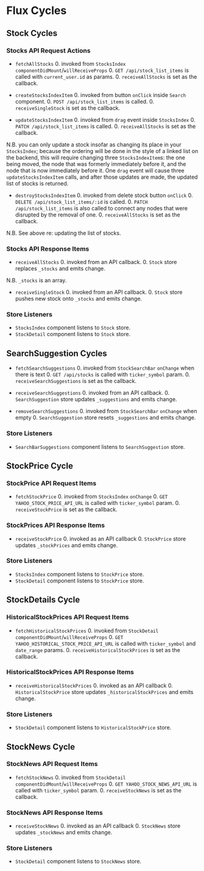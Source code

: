 # Flux Cycles

## Stock Cycles

### Stocks API Request Actions

* `fetchAllStocks`
  0. invoked from `StocksIndex` `componentDidMount`/`willReceiveProps`
  0. `GET /api/stock_list_items` is called with `current_user.id` as params.
  0. `receiveAllStocks` is set as the callback.

* `createStocksIndexItem`
  0. invoked from button `onClick` inside `Search` component.
  0. `POST /api/stock_list_items` is called.
  0. `receiveSingleStock` is set as the callback.

* `updateStocksIndexItem`
  0. invoked from `drag` event inside `StocksIndex`
  0. `PATCH /api/stock_list_items` is called.
  0. `receiveAllStocks` is set as the callback.

N.B. you can only update a stock insofar as changing its place in your `StocksIndex`; because the ordering will be done in the style of a linked list on the backend, this will require changing three `StocksIndexItem`s: the one being moved, the node that was formerly immediately before it, and the node that is now immediately before it. One `drag` event will cause three `updateStocksIndexItem` calls, and after those updates are made, the updated list of stocks is returned.

* `destroyStocksIndexItem`
  0. invoked from delete stock button `onClick`
  0. `DELETE /api/stock_list_items/:id` is called.
  0. `PATCH /api/stock_list_items` is also called to connect any nodes that were disrupted by the removal of one.
  0. `receiveAllStocks` is set as the callback.

N.B. See above re: updating the list of stocks.

### Stocks API Response Items

* `receiveAllStocks`
  0. invoked from an API callback.
  0. `Stock` store replaces `_stocks` and emits change.

N.B. `_stocks` is an array.

* `receiveSingleStock`
  0. invoked from an API callback.
  0. `Stock` store pushes new stock onto `_stocks` and emits change.

### Store Listeners

* `StocksIndex` component listens to `Stock` store.
* `StockDetail` component listens to `Stock` store.

## SearchSuggestion Cycles

* `fetchSearchSuggestions`
  0. invoked from `StockSearchBar` `onChange` when there is text
  0. `GET /api/stocks` is called with `ticker_symbol` param.
  0. `receiveSearchSuggestions` is set as the callback.

* `receiveSearchSuggestions`
  0. invoked from an API callback.
  0. `SearchSuggestion` store updates `_suggestions` and emits change.

* `removeSearchSuggestions`
  0. invoked from `StockSearchBar` `onChange` when empty
  0. `SearchSuggestion` store resets `_suggestions` and emits change.

### Store Listeners

* `SearchBarSuggestions` component listens to `SearchSuggestion` store.

## StockPrice Cycle

### StockPrice API Request Items

* `fetchStockPrice`
  0. invoked from `StocksIndex` `onChange`
  0. `GET YAHOO_STOCK_PRICE_API_URL` is called with `ticker_symbol` param.
  0. `receiveStockPrice` is set as the callback.
  
### StockPrices API Response Items

* `receiveStockPrice`
  0. invoked as an API callback
  0. `StockPrice` store updates `_stockPrices` and emits change.

### Store Listeners

* `StocksIndex` component listens to `StockPrice` store.
* `StockDetail` component listens to `StockPrice` store.

## StockDetails Cycle

### HistoricalStockPrices API Request Items

* `fetchHistoricalStockPrices`
  0. invoked from `StockDetail` `componentDidMount`/`willReceiveProps`
  0. `GET YAHOO_HISTORICAL_STOCK_PRICE_API_URL` is called with `ticker_symbol` and `date_range` params.
  0. `receiveHistoricalStockPrices` is set as the callback.

### HistoricalStockPrices API Response Items

* `receiveHistoricalStockPrices`
  0. invoked as an API callback
  0. `HistoricalStockPrice` store updates `_historicalStockPrices` and emits change.

### Store Listeners

* `StockDetail` component listens to `HistoricalStockPrice` store.

## StockNews Cycle

### StockNews API Request Items

* `fetchStockNews`
  0. invoked from `StockDetail` `componentDidMount`/`willReceiveProps`
  0. `GET YAHOO_STOCK_NEWS_API_URL` is called with `ticker_symbol` param.
  0. `receiveStockNews` is set as the callback.

### StockNews API Response Items

* `receiveStockNews`
  0. invoked as an API callback
  0. `StockNews` store updates `_stockNews` and emits change.

### Store Listeners

* `StockDetail` component listens to `StockNews` store.
